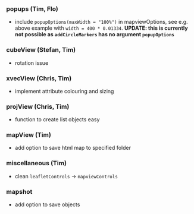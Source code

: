 ### popups (Tim, Flo)

* include `popupOptions(maxWidth = "100%")` in mapviewOptions, see e.g. above example with `width = 400 * 0.01334`. **UPDATE: this is currently not possible as `addCircleMarkers` has no argument `popupOptions`**

### cubeView (Stefan, Tim)

* rotation issue

### xvecView (Chris, Tim)

* implement attribute colouring and sizing

### projView (Chris, Tim)

* function to create list objects easy

### mapView (Tim)

* add option to save html map to specified folder

### miscellaneous (Tim)

* clean `leafletControls` -> `mapviewControls`

### mapshot

* add option to save objects
